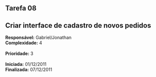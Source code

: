 ## Tarefa 08 ##

## Criar interface de cadastro de novos pedidos ##

**Responsável:** Gabriel/Jonathan
<br>
<b>Complexidade:</b> 4<br>
<br>
<b>Prioridade:</b> 3<br>
<br>
<b>Iniciada:</b> 01/12/2011<br>
<b>Finalizada:</b> 07/12/2011